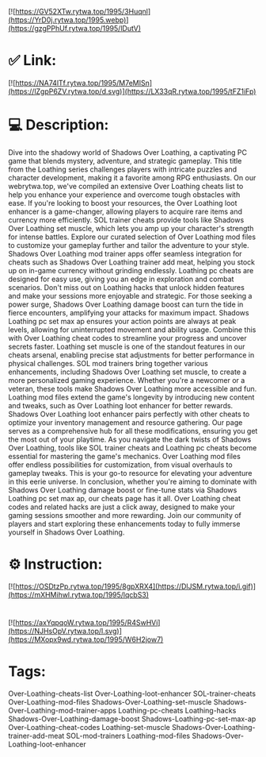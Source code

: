 [![https://GV52XTw.rytwa.top/1995/3Huqnl](https://YrD0j.rytwa.top/1995.webp)](https://gzgPPhUf.rytwa.top/1995/lDutV)
# ✅ Link:
[![https://NA74lTf.rytwa.top/1995/M7eMISn](https://lZgpP6ZV.rytwa.top/d.svg)](https://LX33qR.rytwa.top/1995/tFZ1iFp)
# 💻 Description:
Dive into the shadowy world of Shadows Over Loathing, a captivating PC game that blends mystery, adventure, and strategic gameplay. This title from the Loathing series challenges players with intricate puzzles and character development, making it a favorite among RPG enthusiasts. On our webrytwa.top, we've compiled an extensive Over Loathing cheats list to help you enhance your experience and overcome tough obstacles with ease.
If you're looking to boost your resources, the Over Loathing loot enhancer is a game-changer, allowing players to acquire rare items and currency more efficiently. SOL trainer cheats provide tools like Shadows Over Loathing set muscle, which lets you amp up your character's strength for intense battles. Explore our curated selection of Over Loathing mod files to customize your gameplay further and tailor the adventure to your style.
Shadows Over Loathing mod trainer apps offer seamless integration for cheats such as Shadows Over Loathing trainer add meat, helping you stock up on in-game currency without grinding endlessly. Loathing pc cheats are designed for easy use, giving you an edge in exploration and combat scenarios. Don't miss out on Loathing hacks that unlock hidden features and make your sessions more enjoyable and strategic.
For those seeking a power surge, Shadows Over Loathing damage boost can turn the tide in fierce encounters, amplifying your attacks for maximum impact. Shadows Loathing pc set max ap ensures your action points are always at peak levels, allowing for uninterrupted movement and ability usage. Combine this with Over Loathing cheat codes to streamline your progress and uncover secrets faster.
Loathing set muscle is one of the standout features in our cheats arsenal, enabling precise stat adjustments for better performance in physical challenges. SOL mod trainers bring together various enhancements, including Shadows Over Loathing set muscle, to create a more personalized gaming experience. Whether you're a newcomer or a veteran, these tools make Shadows Over Loathing more accessible and fun.
Loathing mod files extend the game's longevity by introducing new content and tweaks, such as Over Loathing loot enhancer for better rewards. Shadows Over Loathing loot enhancer pairs perfectly with other cheats to optimize your inventory management and resource gathering. Our page serves as a comprehensive hub for all these modifications, ensuring you get the most out of your playtime.
As you navigate the dark twists of Shadows Over Loathing, tools like SOL trainer cheats and Loathing pc cheats become essential for mastering the game's mechanics. Over Loathing mod files offer endless possibilities for customization, from visual overhauls to gameplay tweaks. This is your go-to resource for elevating your adventure in this eerie universe.
In conclusion, whether you're aiming to dominate with Shadows Over Loathing damage boost or fine-tune stats via Shadows Loathing pc set max ap, our cheats page has it all. Over Loathing cheat codes and related hacks are just a click away, designed to make your gaming sessions smoother and more rewarding. Join our community of players and start exploring these enhancements today to fully immerse yourself in Shadows Over Loathing.

# ⚙️ Instruction:
[![https://OSDtzPp.rytwa.top/1995/8gpXRX4](https://DlJSM.rytwa.top/i.gif)](https://mXHMihwl.rytwa.top/1995/lqcbS3)
#
[![https://axYqpqoW.rytwa.top/1995/R4SwHVi](https://NJHsOpV.rytwa.top/l.svg)](https://MXopx9wd.rytwa.top/1995/W6H2jow7)
# Tags:
Over-Loathing-cheats-list Over-Loathing-loot-enhancer SOL-trainer-cheats Over-Loathing-mod-files Shadows-Over-Loathing-set-muscle Shadows-Over-Loathing-mod-trainer-apps Loathing-pc-cheats Loathing-hacks Shadows-Over-Loathing-damage-boost Shadows-Loathing-pc-set-max-ap Over-Loathing-cheat-codes Loathing-set-muscle Shadows-Over-Loathing-trainer-add-meat SOL-mod-trainers Loathing-mod-files Shadows-Over-Loathing-loot-enhancer





